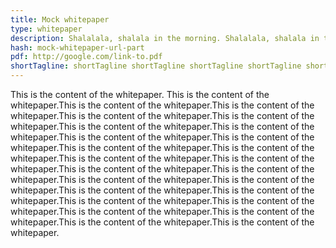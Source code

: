 ```yaml
---
title: Mock whitepaper
type: whitepaper
description: Shalalala, shalala in the morning. Shalalala, shalala in the morning.Shalalala, shalala in the morning.Shalalala, shalala in the morning.Shalalala, shalala in the morning.Shalalala, shalala in the morning.Shalalala, shalala in the morning.Shalalala, shalala in the morning.Shalalala, shalala in the morning.Shalalala, shalala in the morning.
hash: mock-whitepaper-url-part
pdf: http://google.com/link-to.pdf
shortTagline: shortTagline shortTagline shortTagline shortTagline shortTagline shortTagline shortTagline shortTagline shortTagline shortTagline shortTagline shortTagline shortTagline shortTagline shortTagline 
---
```


This is the content of the whitepaper. This is the content of the whitepaper.This is the content of the whitepaper.This is the content of the whitepaper.This is the content of the whitepaper.This is the content of the whitepaper.This is the content of the whitepaper.This is the content of the whitepaper.This is the content of the whitepaper.This is the content of the whitepaper.This is the content of the whitepaper.This is the content of the whitepaper.This is the content of the whitepaper.This is the content of the whitepaper.This is the content of the whitepaper.This is the content of the whitepaper.This is the content of the whitepaper.This is the content of the whitepaper.This is the content of the whitepaper.This is the content of the whitepaper.This is the content of the whitepaper.This is the content of the whitepaper.This is the content of the whitepaper.This is the content of the whitepaper.This is the content of the whitepaper.This is the content of the whitepaper.